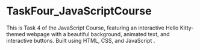 # TaskFour_JavaScriptCourse
This is Task 4 of the JavaScript Course, featuring an interactive Hello Kitty-themed webpage with a beautiful background, animated text, and interactive buttons. Built using HTML, CSS, and JavaScript .
